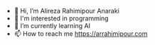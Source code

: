 - 👋 Hi, I’m Alireza Rahimipour Anaraki
- 👀 I'm interested in programming
- 🌱 I’m currently learning AI
- 📫 How to reach me https://arrahimipour.com
